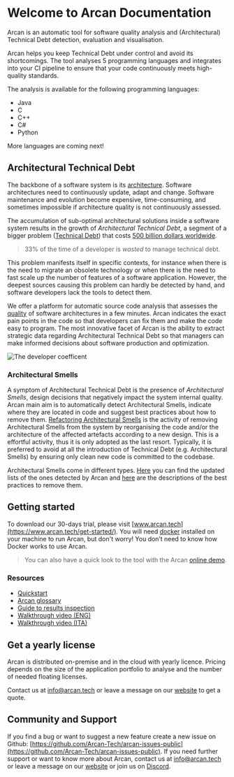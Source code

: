 # Welcome to Arcan Documentation

Arcan is an automatic tool for software quality analysis and (Architectural) Technical Debt detection, evaluation and visualisation.

Arcan helps you keep Technical Debt under control and avoid its shortcomings. The tool analyses 5 programming languages
and integrates into your CI pipeline to ensure that your code continuously meets high-quality standards.

The analysis is available for the following programming languages:

* Java
* C
* C++
* C#
* Python

More languages are coming next!

## Architectural Technical Debt

The backbone of a software system is its [architecture](https://martinfowler.com/architecture/). Software architectures need to continuously update, adapt and change. Software maintenance and evolution become expensive, time-consuming, and sometimes impossible if architecture quality is not continuously assessed. 

The accumulation of sub-optimal architectural solutions inside a software system results in the growth of *Architectural Technical Debt*, a segment of a bigger problem ([Technical Debt](https://martinfowler.com/bliki/TechnicalDebt.html)) that costs [500 billion dollars worldwide](https://stripe.com/files/reports/the-developer-coefficient.pdf). 

> 33% of the time of a developer is *wasted* to manage technical debt.

This problem manifests itself in specific contexts, for instance when there is the need to migrate an obsolete technology or when there is the need to fast scale up the number of features of a software application. However, the deepest sources causing this problem can hardly be detected by hand, and software developers lack the tools to detect them. 

We offer a platform for automatic source code analysis that assesses the [quality](https://iso25000.com/index.php/en/iso-25000-standards/iso-25010) of software architectures in a few minutes. Arcan indicates the exact pain points in the code so that developers can fix them and make the code easy to program. The most innovative facet of Arcan is the ability to extract strategic data regarding Architectural Technical Debt so that managers can make informed decisions about software production and optimization. 

![The developer coefficent](https://www.arcan.tech/wp-content/uploads/2023/01/arcan-pitch-deck-ENG-investors_600.jpg)

### Architectural Smells

A symptom of Architectural Technical Debt is the presence of *Architectural Smells*, design decisions that negatively impact the system internal quality. Arcan main aim is to automatically detect Architectural Smells, indicate where they are located in code and suggest best practices about how to remove them. 
[Refactoring Architectural Smells](refactoring.md) is the activity of removing Architectural Smells from the system by reorganising the code and/or the architecture of the affected artefacts according to a new design. This is a effortful activity, thus it is only adopted as the last resort. Typically, it is preferred to avoid at all the introduction of Technical Debt (e.g. Architectural Smells) by ensuring only clean new code is committed to the codebase.

Architectural Smells come in different types. [Here](architectural_smells.md) you can find the updated lists of the ones detected by Arcan and [here](refactoring.md) are the descriptions of the best practices to remove them.

## Getting started

To download our 30-days trial, please visit [www.arcan.tech](https://www.arcan.tech/get-started/).
You will need [docker](https://docs.docker.com/get-docker/) installed on your machine to run Arcan, but don't worry! You don’t need to know how Docker works to use Arcan.

> You can also have a quick look to the tool with the Arcan [online demo](https://demo.arcan.tech/).

### Resources
* [Quickstart](get_started.md)
* [Arcan glossary](glossary.md)
* [Guide to results inspection](inspect_project.md)
* [Walkthrough video (ENG)](https://youtu.be/YLSGT4E_Fbg)
* [Walkthrough video (ITA)](https://youtu.be/MFo9Yocq-q8)

## Get a yearly license

Arcan is distributed on-premise and in the cloud with yearly licence.
Pricing depends on the size of the application portfolio to analyse and the number of needed floating licenses.

Contact us at <info@arcan.tech> or leave a message on our [website](https://www.arcan.tech/contact/) to get a quote.

## Community and Support

If you find a bug or want to suggest a new feature create a new issue on Github: [https://github.com/Arcan-Tech/arcan-issues-public](https://github.com/Arcan-Tech/arcan-issues-public).
If you  need further support or want to know more about Arcan, contact us at <info@arcan.tech> or leave a message on our [website](https://www.arcan.tech/contact/) or join us on [Discord](https://discord.gg/zDmfa68V).
